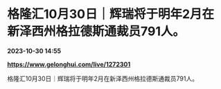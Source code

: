 # 格隆汇10月30日｜辉瑞将于明年2月在新泽西州格拉德斯通裁员791人。

**2023-10-30 14:55**

**https://www.gelonghui.com/live/1272301**

格隆汇10月30日｜辉瑞将于明年2月在新泽西州格拉德斯通裁员791人。